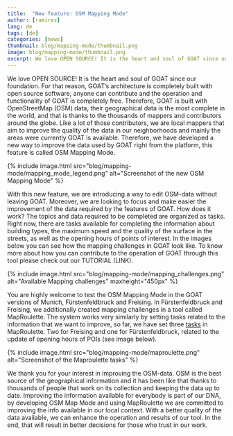 ```yaml
---
title:  "New feature: OSM Mapping Mode"
author: [ramirez]
lang: de
tags: [de]
categories: [news]
thumbnail: blog/mapping-mode/thumbnail.png
image: blog/mapping-mode/thumbnail.png
excerpt: We love OPEN SOURCE! It is the heart and soul of GOAT since our foundation. Driven by this enthusiasm, we have created a new feature in GOAT that provides mapping challenges, encouraging users to participate in the OSM project and fill the data gaps.
---
```

We love OPEN SOURCE! It is the heart and soul of GOAT since our foundation. For that reason, GOAT’s architecture is completely built with open source software, anyone can contribute and the operation and functionality of GOAT is completely free. Therefore, GOAT is built with OpenStreetMap (OSM) data, their geographical data is the most complete in the world, and that is thanks to the thousands of mappers and contributors around the globe. Like a lot of those contributors, we are local mappers that aim to improve the quality of the data in our neighborhoods and mainly the areas were currently GOAT is available. Therefore, we have developed a new way to improve the data used by GOAT right from the platform, this feature is called OSM Mapping Mode. 

{% include image.html src="blog/mapping-mode/mapping_mode_legend.png" alt="Screenshot of the new OSM Mapping Mode" %}

With this new feature, we are introducing a way to edit OSM-data without leaving GOAT. Moreover, we are looking to focus and make easier the improvement of the data required by the features of GOAT. How does it work? The topics and data required to be completed are organized as tasks. Right now, there are tasks available for completing the information about building types, the maximum speed and the quality of the surface in the streets, as well as the opening hours of points of interest. In the images below you can see how the mapping challenges in GOAT look like. To know more about how you can contribute to the operation of GOAT through this tool please check out our TUTORIAL (LINK).

{% include image.html src="blog/mapping-mode/mapping_challenges.png" alt="Available Mapping challenges" maxheight="450px" %}

You are highly welcome to test the OSM Mapping Mode in the GOAT versions of Munich, Fürstenfeldbruck and Freising. In Fürstenfeldbruck and Freising, we additionally created mapping challenges in a tool called MapRoulette. The system works very similarly by setting tasks related to the information that we want to improve, so far, we have set three [tasks](https://maproulette.org/browse/challenges?project=GOAT) in MapRoulette. Two for Freising and one for Fürstenfeldbruck, related to the update of opening hours of POIs (see image below). 

{% include image.html src="blog/mapping-mode/maproulette.png" alt="Screenshot of the Maproulette tasks" %}

We thank you for your interest in improving the OSM-data. OSM is the best source of the geographical information and it has been like that thanks to thousands of people that work on its collection and keeping the data up to date. Improving the information available for everybody is part of our DNA, by developing OSM Map Mode and using MapRoulette we are committed to improving the info available in our local context. With a better quality of the data available, we can enhance the operation and results of our tool. In the end, that will result in better decisions for those who trust in our work.
